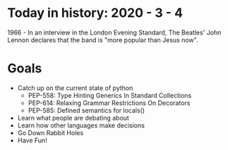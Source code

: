 Today in history: 2020 - 3 - 4
===============================

1966 - In an interview in the
London Evening Standard, The Beatles'
John Lennon declares that the band is
"more popular than Jesus now".

Goals
=====
- Catch up on the current state of python
  - PEP-558: Type Hinting Generics In Standard Collections
  - PEP-614: Relaxing Grammar Restrictions On Decorators
  - PEP-585: Defined semantics for locals()
- Learn what people are debating about
- Learn how other languages make decisions
- Go Down Rabbit Holes
- Have Fun!
